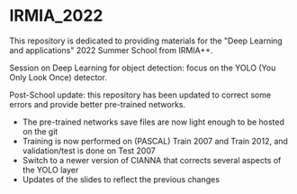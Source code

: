 # IRMIA_2022

This repository is dedicated to providing materials for the "Deep Learning and applications" 2022 Summer School from IRMIA++.

Session on Deep Learning for object detection: focus on the YOLO (You Only Look Once) detector.

Post-School update: this repository has been updated to correct some errors and provide better pre-trained networks.
- The pre-trained networks save files are now light enough to be hosted on the git
- Training is now performed on (PASCAL) Train 2007 and Train 2012, and validation/test is done on Test 2007
- Switch to a newer version of CIANNA that corrects several aspects of the YOLO layer
- Updates of the slides to reflect the previous changes
